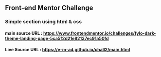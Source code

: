 ## Front-end Mentor Challenge
### Simple section using html &amp; css 
#### main source URL : https://www.frontendmentor.io/challenges/fylo-dark-theme-landing-page-5ca5f2d21e82137ec91a50fd
#### Live Source URL : https://e-m-ad.github.io/chall2/main.html
